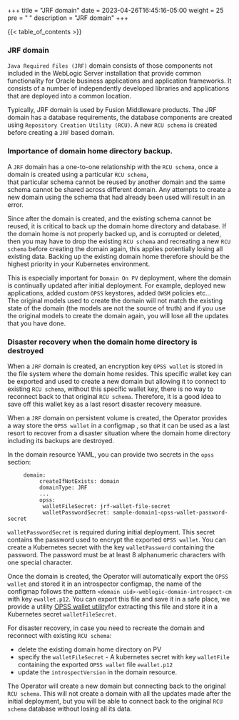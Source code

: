 +++
title = "JRF domain"
date = 2023-04-26T16:45:16-05:00
weight = 25
pre = "<b> </b>"
description = "JRF domain"
+++

{{< table_of_contents >}}

### JRF domain

`Java Required Files (JRF)` domain consists of those components not included in the WebLogic Server 
installation that provide common functionality for Oracle business applications and application 
frameworks. It consists of a number of independently developed libraries and applications that are
deployed into a common location.

Typically, JRF domain is used by Fusion Middleware products. The JRF domain has a database requirements,
the database components are created using `Repository Creation Utility (RCU)`.  A new `RCU schema` is created before creating a
`JRF` based domain.

### Importance of domain home directory backup.

A `JRF` domain has a one-to-one relationship with the `RCU schema`,  once a domain is created using a particular `RCU schema`,  
that particular schema cannot be reused by another domain and the same schema cannot be shared across different domain.  Any attempts to
create a new domain using the schema that had already been used will result in an error.

Since after the domain is created, and the existing schema cannot be reused, it is critical to back up the domain home directory and database.
If the domain home is not properly backed up, and is corrupted or deleted, then you may have to drop the existing `RCU schema` 
and recreating a new `RCU schema` before creating the domain again, this applies potentially losing all existing data.  Backing up the existing domain home therefore should be
the highest priority in your Kubernetes environment.   

This is especially important for `Domain On PV` deployment, where the domain is continually 
updated after initial deployment.  For example, deployed new applications, added custom `OPSS` keystores, added `OWSM` policies etc...  
The original models used to create the domain will not match the existing state of the domain (the models are not the source of truth) 
and if you use the original models to create the domain again, you will lose all the updates that you have done.

### Disaster recovery when the domain home directory is destroyed

When a `JRF` domain is created, an encryption key `OPSS wallet` is stored in the file system where the domain home resides.
This specific wallet key can be exported and used to create a new domain but allowing it to connect to existing `RCU schema`, 
without this specific wallet key, there is no way to reconnect back to that original `RCU schema`.  Therefore, it is a good
idea to save off this wallet key as a last resort disaster recovery measure.

When a `JRF` domain on persistent volume is created, the Operator provides a way store the `OPSS wallet` in a configmap
, so that it can be used as a last resort to recover from a disaster situation where the domain home directory including its backups are destroyed.

In the domain resource YAML, you can provide two secrets in the `opss` section:

```
     domain:
          createIfNotExists: domain
          domainType: JRF
          ...
          opss:
           walletFileSecret: jrf-wallet-file-secret
           walletPasswordSecret: sample-domain1-opss-wallet-password-secret
```

`walletPasswordSecret` is required during initial deployment.  This secret contains the password used to
encrypt the exported `OPSS wallet`.  You can create a Kubernetes secret with the key `walletPassword` containing the password. 
The password must be at least 8 alphanumeric characters with one special character.

Once the domain is created, the Operator will automatically export the `OPSS wallet` and 
stored it in an introspector configmap, the name of the configmap follows the pattern `<domain uid>-weblogic-domain-introspect-cm` 
with key `ewallet.p12`.  You can export this file and save it in a safe place, we provide a utility 
 [OPSS wallet utility](https://orahub.oci.oraclecorp.com/weblogic-cloud/weblogic-kubernetes-operator/-/blob/main/kubernetes/samples/scripts/domain-lifecycle/opss-wallet.sh)for extracting this file and store it in a Kubernetes secret `walletFileSecret`.

For disaster recovery, in case you need to recreate the domain and reconnect with existing `RCU schema`:

- delete the existing domain home directory on PV
- specify the `walletFileSecret` - A kubernetes secret with key `walletFile` containing the exported `OPSS wallet`
 file `ewallet.p12`
- update the `introspectVersion` in the domain resource.

The Operator will create a new domain but connecting back to the original `RCU schema`. This will not create a domain 
with all the updates made after the initial deployment, but you will be able to connect back to the original `RCU schema` database without
losing all its data.






